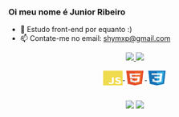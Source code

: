 ### Oi meu nome é Junior Ribeiro

- 🌱 Estudo front-end por equanto :)
- 📫 Contate-me no email: shymxp@gmail.com

<div align="center">
  <a href="https://github.com/junior-l">
  <img height="170em" src="https://github-readme-stats.vercel.app/api?username=junior-l&show_icons=true&theme=gruvbox&include_all_commits=true&count_private=true"/>
  <img height="170em" src="https://github-readme-stats.vercel.app/api/top-langs/?username=junior-l&layout=compact&langs_count=7&theme=gruvbox"/>
</div>
<div style="display: inline_block" align="center"><br>
  <img align="center" alt="Junior-Js" height="30" width="40" src="https://raw.githubusercontent.com/devicons/devicon/master/icons/javascript/javascript-plain.svg">
  <img align="center" alt="Junior-HTML" height="30" width="40" src="https://raw.githubusercontent.com/devicons/devicon/master/icons/html5/html5-original.svg">
  <img align="center" alt="Junior-CSS" height="30" width="40" src="https://raw.githubusercontent.com/devicons/devicon/master/icons/css3/css3-original.svg">
</div>

  ##
  
  <div align="center" padding="2px">
   <a href = "mailto:shymxp@gmail.com"><img src="https://img.shields.io/badge/-Gmail-%23333?style=for-the-badge&logo=gmail&logoColor=white" target="_blank"></a>
  <a href="https://www.linkedin.com/in/JuniorRibeiroS" target="_blank"><img src="https://img.shields.io/badge/-LinkedIn-%230077B5?style=for-the-badge&logo=linkedin&logoColor=white" target="_blank"></a>
  </div>
